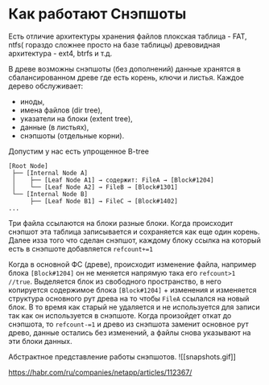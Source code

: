 # Как работают Снэпшоты

Есть отличие архитектуры хранения файлов
плокская таблица - FAT, ntfs( гораздо сложнее просто на базе таблицы)
древовидная архитектура - ext4, btrfs и т.д.

В древе возможны снэпшоты (без дополнений)
данные хранятся в сбалансированном древе где есть корень, ключи и листья.
Каждое дерево обслуживает:
- иноды,
- имена файлов (dir tree),
- указатели на блоки (extent tree),
- данные (в листьях),
- снэпшоты (отдельные корни).

Допустим у нас есть упрощенное B-tree
```less
[Root Node]
 ├── [Internal Node A]
 │    ├── [Leaf Node A1] → содержит: FileA → [Block#1204]
 │    └── [Leaf Node A2] → FileB → [Block#1301]
 └── [Internal Node B]
      ├── [Leaf Node B1] → FileC → [Block#1402]
...
```

Три файла ссылаются на блоки разные блоки. 
Когда происходит снэпшот эта таблица записывается и сохраняется как еще один корень.
Далее изза того что сделан снэпшот, каждому блоку ссылка на который есть в снэпшоте добавляется `refcount+=1`  

Когда в основной ФС (древе), происходит изменение файла, например блока `[Block#1204]`
он не меняется напрямую така его `refcount>1 //true`. Выделяется блок из свободного пространство, в него копируется содержимое блока `[Block#1204]` + изменения и изменяется структура основного рут древа на то чтобы `FileA` ссылался на новый блок. В то время как старый не удаляется и не используется для записи так как он используется в снэпшоте. Когда произойдет откат до снэпшота, то `refcount-=1` и древо из снэпшота заменит основное рут древо, данные остались без изменений, а файлы снова указывают на эти блоки данных. 

Абстрактное представление работы снэпшотов.
![[snapshots.gif]]


https://habr.com/ru/companies/netapp/articles/112367/


